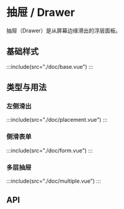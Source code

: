 # 抽屉 / Drawer
抽屉（Drawer）是从屏幕边缘滑出的浮层面板。

## 基础样式
:::include(src="./doc/base.vue")
:::

## 类型与用法

### 左侧滑出
:::include(src="./doc/placement.vue")
:::

### 侧滑表单
:::include(src="./doc/form.vue")
:::

### 多层抽屉
:::include(src="./doc/multiple.vue")
:::

## API
<api-doc name="Drawer" :doc="require('./api.json')"></api-doc>
